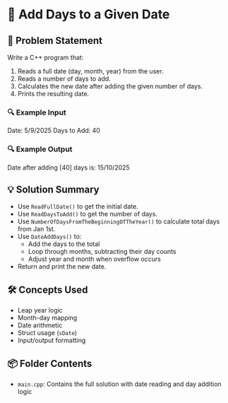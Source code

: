 # 📅 Add Days to a Given Date

## 🧩 Problem Statement
Write a C++ program that:
1. Reads a full date (day, month, year) from the user.
2. Reads a number of days to add.
3. Calculates the new date after adding the given number of days.
4. Prints the resulting date.

### 🔍 Example Input
Date: 5/9/2025 
Days to Add: 40

### 🔍 Example Output
Date after adding [40] days is: 15/10/2025

## 💡 Solution Summary
- Use `ReadFullDate()` to get the initial date.
- Use `ReadDaysToAdd()` to get the number of days.
- Use `NumberOfDaysFromTheBeginningOfTheYear()` to calculate total days from Jan 1st.
- Use `DateAddDays()` to:
  - Add the days to the total
  - Loop through months, subtracting their day counts
  - Adjust year and month when overflow occurs
- Return and print the new date.


## 🛠️ Concepts Used
- Leap year logic
- Month-day mapping
- Date arithmetic
- Struct usage (`sDate`)
- Input/output formatting

## 📦 Folder Contents
- `main.cpp`: Contains the full solution with date reading and day addition logic
